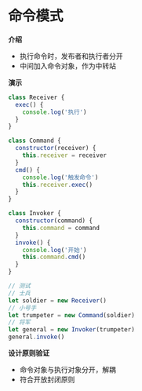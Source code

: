 # 命令模式

**介绍**

- 执行命令时，发布者和执行者分开
- 中间加入命令对象，作为中转站



**演示**

```js
class Receiver {
  exec() {
    console.log('执行')
  }
}

class Command {
  constructor(receiver) {
    this.receiver = receiver
  }
  cmd() {
    console.log('触发命令')
    this.receiver.exec()
  }
}

class Invoker {
  constructor(command) {
    this.command = command
  }
  invoke() {
    console.log('开始')
    this.command.cmd()
  }
}

// 测试
// 士兵
let soldier = new Receiver()
// 小号手
let trumpeter = new Command(soldier)
// 将军
let general = new Invoker(trumpeter)
general.invoke()
```



**设计原则验证**

- 命令对象与执行对象分开，解耦
- 符合开放封闭原则

